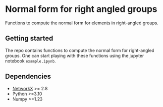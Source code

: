 # Normal form for right angled groups

Functions to compute the normal form for elements in right-angled groups.

## Getting started

The repo contains functions to compute the normal form for right-angled groups. One can start playing with these functions using the jupyter notebook ``example.ipynb``.

## Dependencies
- [NetworkX](https://networkx.org/) >= 2.8 
- Python >=3.10
- Numpy >=1.23


